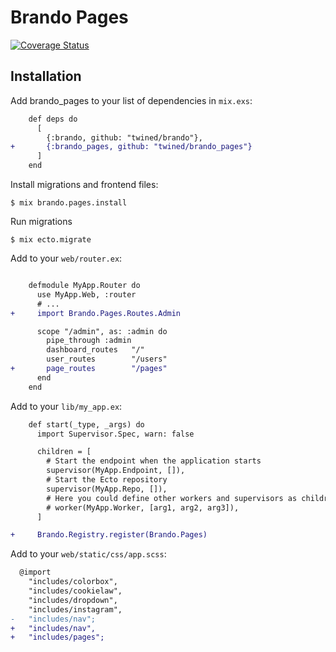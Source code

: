 # Brando Pages

[![Coverage Status](https://coveralls.io/repos/github/twined/brando_pages/badge.svg?branch=master)](https://coveralls.io/github/twined/brando_pages?branch=master)

## Installation

Add brando_pages to your list of dependencies in `mix.exs`:

```diff
    def deps do
      [
        {:brando, github: "twined/brando"},
+       {:brando_pages, github: "twined/brando_pages"}
      ]
    end
```

Install migrations and frontend files:

    $ mix brando.pages.install

Run migrations

    $ mix ecto.migrate

Add to your `web/router.ex`:

```diff

    defmodule MyApp.Router do
      use MyApp.Web, :router
      # ...
+     import Brando.Pages.Routes.Admin

      scope "/admin", as: :admin do
        pipe_through :admin
        dashboard_routes   "/"
        user_routes        "/users"
+       page_routes        "/pages"
      end
    end
```

Add to your `lib/my_app.ex`:

```diff
    def start(_type, _args) do
      import Supervisor.Spec, warn: false

      children = [
        # Start the endpoint when the application starts
        supervisor(MyApp.Endpoint, []),
        # Start the Ecto repository
        supervisor(MyApp.Repo, []),
        # Here you could define other workers and supervisors as children
        # worker(MyApp.Worker, [arg1, arg2, arg3]),
      ]

+     Brando.Registry.register(Brando.Pages)
```

Add to your `web/static/css/app.scss`:

```diff
  @import
    "includes/colorbox",
    "includes/cookielaw",
    "includes/dropdown",
    "includes/instagram",
-   "includes/nav";
+   "includes/nav",
+   "includes/pages";

```